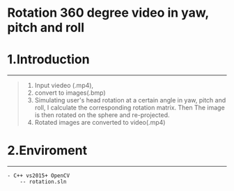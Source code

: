 Rotation 360 degree video in yaw, pitch and roll
===================

# 1.Introduction
----------------

> 1. Input viedeo (.mp4), 
> 2. convert to images(.bmp)
> 3. Simulating user's head rotation at a certain angle in yaw, pitch and roll, I calculate the corresponding rotation matrix. Then The image is then rotated on the sphere and re-projected.
> 4. Rotated images are converted to video(.mp4) 
 


# 2.Enviroment
---------------
	- C++ vs2015+ OpenCV
		-- rotation.sln
